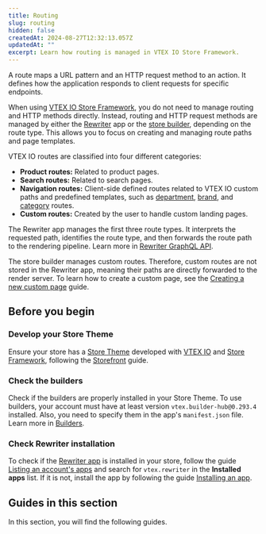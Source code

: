 ```yaml
---
title: Routing
slug: routing
hidden: false
createdAt: 2024-08-27T12:32:13.057Z
updatedAt: ""
excerpt: Learn how routing is managed in VTEX IO Store Framework.
---
```


A route maps a URL pattern and an HTTP request method to an action. It defines how the application responds to client requests for specific endpoints.

When using [VTEX IO Store Framework](https://developers.vtex.com/docs/guides/store-framework), you do not need to manage routing and HTTP methods directly. Instead, routing and HTTP request methods are managed by either the [Rewriter](https://developers.vtex.com/docs/apps/vtex.rewriter) app or the [store builder](https://developers.vtex.com/docs/guides/vtex-io-documentation-store-builder), depending on the route type. This allows you to focus on creating and managing route paths and page templates.

VTEX IO routes are classified into four different categories:

- **Product routes:** Related to product pages.
- **Search routes:** Related to search pages.
- **Navigation routes:** Client-side defined routes related to VTEX IO custom paths and predefined templates, such as [department](https://github.com/vtex-apps/store/blob/master/store/routes.json#L27), [brand](https://github.com/vtex-apps/store/blob/master/store/routes.json#L21), and [category](https://github.com/vtex-apps/store/blob/master/store/routes.json#L33) routes.
- **Custom routes:** Created by the user to handle custom landing pages.

The Rewriter app manages the first three route types. It interprets the requested path, identifies the route type, and then forwards the route path to the rendering pipeline. Learn more in [Rewriter GraphQL API](https://developers.vtex.com/docs/apps/vtex.rewriter@1.63.0/rewriter-graphql-api).

The store builder manages custom routes. Therefore, custom routes are not stored in the Rewriter app, meaning their paths are directly forwarded to the render server. To learn how to create a custom page, see the [Creating a new custom page](https://developers.vtex.com/docs/guides/vtex-io-documentation-creating-a-new-custom-page) guide.

## Before you begin

<Steps>

### Develop your Store Theme

Ensure your store has a [Store Theme](https://developers.vtex.com/docs/guides/vtex-io-documentation-store-theme) developed with [VTEX IO](https://developers.vtex.com/docs/guides/vtex-io-documentation-what-is-vtex-io) and [Store Framework](https://developers.vtex.com/docs/guides/store-framework), following the [Storefront](https://developers.vtex.com/docs/guides/getting-started-3) guide.

### Check the builders

Check if the builders are properly installed in your Store Theme. To use builders, your account must have at least version `vtex.builder-hub@0.293.4` installed. Also, you need to specify them in the app's `manifest.json` file. Learn more in [Builders](https://developers.vtex.com/docs/guides/vtex-io-documentation-builders).

### Check Rewriter installation

To check if the [Rewriter app](https://developers.vtex.com/docs/apps/vtex.rewriter) is installed in your store, follow the guide [Listing an account's apps](https://developers.vtex.com/docs/guides/vtex-io-documentation-listing-an-accounts-apps) and search for `vtex.rewriter` in the **Installed apps** list. If it is not, install the app by following the guide [Installing an app](https://developers.vtex.com/docs/guides/vtex-io-documentation-installing-an-app).

</Steps>

## Guides in this section

In this section, you will find the following guides.

<Flex>

<WhatsNextCard
title="Best practices for associating a custom page with a content type"
description="Learn how to effectively associate custom pages with content types in VTEX IO."
linkTo="https://developers.vtex.com/docs/guides/vtex-io-documentation-best-practices-for-associating-a-custom-page-with-a-content-type"
linkTitle="See more"
/>

<WhatsNextCard
title="Enabling 404 pages"
description="Learn how to enable and configure 404 error pages for better user experience."
linkTo="https://developers.vtex.com/docs/guides/vtex-io-documentation-enabling-404-pages"
linkTitle="See more"
/>

<WhatsNextCard
title="Managing URL redirects"
description="Discover how to manage URL redirects to ensure seamless navigation."
linkTo="https://developers.vtex.com/docs/guides/vtex-io-documentation-managing-url-redirects"
linkTitle="See more"
/>

<WhatsNextCard
title="Using several service workers in your store"
description="Explore how to use multiple service workers to enhance your store’s performance and offline capabilities."
linkTo="https://developers.vtex.com/docs/guides/vtex-io-documentation-using-several-service-workers-in-your-store"
linkTitle="See more"
/>

</Flex>

